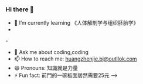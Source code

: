 ### Hi there 👋

<!--
**HUANGZHENJIE2/huangzhenjie2** is a ✨ _special_ ✨ repository because its `README.md` (this file) appears on your GitHub profile.

Here are some ideas to get you started:

- <!--🔭 I’m currently working on ...-->
- 🌱 I’m currently learning 《人体解剖学与组织胚胎学》
- <!--👯 I’m looking to collaborate on -->
-<!-- 🤔 I’m looking for help with --> 
- 💬 Ask me about coding,coding
- 📫 How to reach me: huangzhenjie.bj@outllok.com
- 😄 Pronouns: 知識就是力量
- ⚡ Fun fact: 前門的一碗板面居然需要25元
-->
